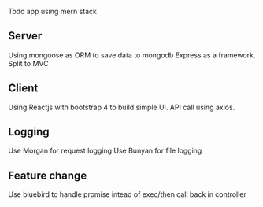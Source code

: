 Todo app using mern stack

## Server

Using mongoose as ORM to save data to mongodb
Express as a framework. Split to MVC

## Client

Using Reactjs with bootstrap 4 to build simple UI.
API call using axios. 

## Logging

Use Morgan for request logging
Use Bunyan for file logging 

## Feature change

Use bluebird to handle promise intead of exec/then call back in controller
